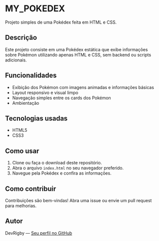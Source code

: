 # MY_POKEDEX

Projeto simples de uma Pokédex feita em HTML e CSS.

## Descrição

Este projeto consiste em uma Pokédex estática que exibe informações sobre Pokémon utilizando apenas HTML e CSS, sem backend ou scripts adicionais.

## Funcionalidades

- Exibição dos Pokémon com imagens animadas e informações básicas
- Layout responsivo e visual limpo
- Navegação simples entre os cards dos Pokémon
- Ambientação

## Tecnologias usadas

- HTML5
- CSS3

## Como usar

1. Clone ou faça o download deste repositório.
2. Abra o arquivo `index.html` no seu navegador preferido.
3. Navegue pela Pokédex e confira as informações.

## Como contribuir

Contribuições são bem-vindas! Abra uma issue ou envie um pull request para melhorias.

## Autor


DevRigby — [Seu perfil no GitHub](https://github.com/DevRigby)


